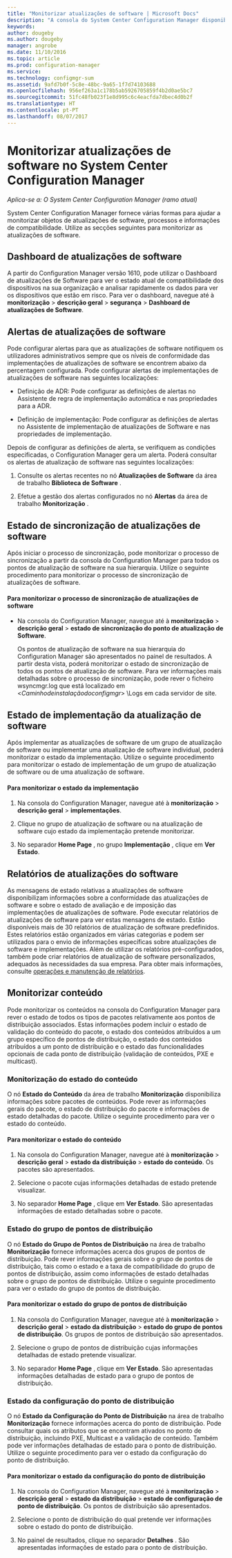 ```yaml
---
title: "Monitorizar atualizações de software | Microsoft Docs"
description: "A consola do System Center Configuration Manager disponibiliza alertas e Estados para monitorizar as atualizações e conformidade."
keywords: 
author: dougeby
ms.author: dougeby
manager: angrobe
ms.date: 11/10/2016
ms.topic: article
ms.prod: configuration-manager
ms.service: 
ms.technology: configmgr-sum
ms.assetid: 9afd7b0f-5c8e-48bc-9a65-1f7d74103688
ms.openlocfilehash: 956ef263a1c178b5ab5926705859f4b2d0ae5bc7
ms.sourcegitcommit: 51fc48fb023f1e8d995c6c4eacfda7dbec4d0b2f
ms.translationtype: HT
ms.contentlocale: pt-PT
ms.lasthandoff: 08/07/2017
---
```

# <a name="monitor-software-updates-in-system-center-configuration-manager"></a>Monitorizar atualizações de software no System Center Configuration Manager

*Aplica-se a: O System Center Configuration Manager (ramo atual)*

System Center Configuration Manager fornece várias formas para ajudar a monitorizar objetos de atualizações de software, processos e informações de compatibilidade. Utilize as secções seguintes para monitorizar as atualizações de software.

## <a name="software-updates-dashboard"></a>Dashboard de atualizações de software
A partir do Configuration Manager versão 1610, pode utilizar o Dashboard de atualizações de Software para ver o estado atual de compatibilidade dos dispositivos na sua organização e analisar rapidamente os dados para ver os dispositivos que estão em risco. Para ver o dashboard, navegue até à **monitorização** > **descrição geral** > **segurança** > **Dashboard de atualizações de Software**.   

##  <a name="BKMK_SUAlerts"></a> Alertas de atualizações de software  
 Pode configurar alertas para que as atualizações de software notifiquem os utilizadores administrativos sempre que os níveis de conformidade das implementações de atualizações de software se encontrem abaixo da percentagem configurada. Pode configurar alertas de implementações de atualizações de software nas seguintes localizações:  

-   Definição de ADR: Pode configurar as definições de alertas no Assistente de regra de implementação automática e nas propriedades para a ADR.  

-   Definição de implementação: Pode configurar as definições de alertas no Assistente de implementação de atualizações de Software e nas propriedades de implementação.  

Depois de configurar as definições de alerta, se verifiquem as condições especificadas, o Configuration Manager gera um alerta. Poderá consultar os alertas de atualização de software nas seguintes localizações:  

1.  Consulte os alertas recentes no nó **Atualizações de Software** da área de trabalho **Biblioteca de Software** .  

2.  Efetue a gestão dos alertas configurados no nó **Alertas** da área de trabalho **Monitorização** .  

##  <a name="BKMK_SUSyncStatus"></a> Estado de sincronização de atualizações de software  
 Após iniciar o processo de sincronização, pode monitorizar o processo de sincronização a partir da consola do Configuration Manager para todos os pontos de atualização de software na sua hierarquia. Utilize o seguinte procedimento para monitorizar o processo de sincronização de atualizações de software.  

#### <a name="to-monitor-the-software-updates-synchronization-process"></a>Para monitorizar o processo de sincronização de atualizações de software  

- Na consola do Configuration Manager, navegue até à **monitorização** > **descrição geral** > **estado de sincronização do ponto de atualização de Software**.  

    Os pontos de atualização de software na sua hierarquia do Configuration Manager são apresentados no painel de resultados. A partir desta vista, poderá monitorizar o estado de sincronização de todos os pontos de atualização de software. Para ver informações mais detalhadas sobre o processo de sincronização, pode rever o ficheiro wsyncmgr.log que está localizado em <*Caminhodeinstalaçãodoconfigmgr*> \Logs em cada servidor de site.  

##  <a name="BKMK_SUDeployStatus"></a> Estado de implementação da atualização de software  
 Após implementar as atualizações de software de um grupo de atualização de software ou implementar uma atualização de software individual, poderá monitorizar o estado da implementação. Utilize o seguinte procedimento para monitorizar o estado de implementação de um grupo de atualização de software ou de uma atualização de software.  

#### <a name="to-monitor-deployment-status"></a>Para monitorizar o estado da implementação  

1.  Na consola do Configuration Manager, navegue até à **monitorização** > **descrição geral** > **implementações**.  

2.  Clique no grupo de atualização de software ou na atualização de software cujo estado da implementação pretende monitorizar.  

3.  No separador **Home Page** , no grupo **Implementação** , clique em **Ver Estado**.  

##  <a name="BKMK_SUReports"></a> Relatórios de atualizações do software  
 As mensagens de estado relativas a atualizações de software disponibilizam informações sobre a conformidade das atualizações de software e sobre o estado de avaliação e de imposição das implementações de atualizações de software. Pode executar relatórios de atualizações de software para ver estas mensagens de estado. Estão disponíveis mais de 30 relatórios de atualização de software predefinidos. Estes relatórios estão organizados em várias categorias e podem ser utilizados para o envio de informações específicas sobre atualizações de software e implementações. Além de utilizar os relatórios pré-configurados, também pode criar relatórios de atualização de software personalizados, adequados às necessidades da sua empresa. Para obter mais informações, consulte [operações e manutenção de relatórios](../../core/servers/manage/operations-and-maintenance-for-reporting.md).  

##  <a name="BKMK_MonitorContent"></a> Monitorizar conteúdo  
 Pode monitorizar os conteúdos na consola do Configuration Manager para rever o estado de todos os tipos de pacotes relativamente aos pontos de distribuição associados. Estas informações podem incluir o estado de validação do conteúdo do pacote, o estado dos conteúdos atribuídos a um grupo específico de pontos de distribuição, o estado dos conteúdos atribuídos a um ponto de distribuição e o estado das funcionalidades opcionais de cada ponto de distribuição (validação de conteúdos, PXE e multicast).  

###  <a name="BKMK_ContentStatus"></a> Monitorização do estado do conteúdo  
 O nó **Estado do Conteúdo** da área de trabalho **Monitorização** disponibiliza informações sobre pacotes de conteúdos. Pode rever as informações gerais do pacote, o estado de distribuição do pacote e informações de estado detalhadas do pacote. Utilize o seguinte procedimento para ver o estado do conteúdo.  

#### <a name="to-monitor-content-status"></a>Para monitorizar o estado do conteúdo  

1.  Na consola do Configuration Manager, navegue até à **monitorização** > **descrição geral** > **estado da distribuição** > **estado do conteúdo**. Os pacotes são apresentados.  

2.  Selecione o pacote cujas informações detalhadas de estado pretende visualizar.  

3.  No separador **Home Page** , clique em **Ver Estado**. São apresentadas informações de estado detalhadas sobre o pacote.  

###  <a name="BKMK_DPGroupStatus"></a> Estado do grupo de pontos de distribuição  
 O nó **Estado do Grupo de Pontos de Distribuição** na área de trabalho **Monitorização** fornece informações acerca dos grupos de pontos de distribuição. Pode rever informações gerais sobre o grupo de pontos de distribuição, tais como o estado e a taxa de compatibilidade do grupo de pontos de distribuição, assim como informações de estado detalhadas sobre o grupo de pontos de distribuição. Utilize o seguinte procedimento para ver o estado do grupo de pontos de distribuição.  

#### <a name="to-monitor-distribution-point-group-status"></a>Para monitorizar o estado do grupo de pontos de distribuição  

1.  Na consola do Configuration Manager, navegue até à **monitorização** > **descrição geral** > **estado da distribuição** > **estado do grupo de pontos de distribuição**. Os grupos de pontos de distribuição são apresentados.  

2.  Selecione o grupo de pontos de distribuição cujas informações detalhadas de estado pretende visualizar.  

3.  No separador **Home Page** , clique em **Ver Estado**. São apresentadas informações detalhadas de estado para o grupo de pontos de distribuição.  

###  <a name="BKMK_DPConfigStatus"></a> Estado da configuração do ponto de distribuição  
 O nó **Estado da Configuração do Ponto de Distribuição** na área de trabalho **Monitorização** fornece informações acerca do ponto de distribuição. Pode consultar quais os atributos que se encontram ativados no ponto de distribuição, incluindo PXE, Multicast e a validação de conteúdo. Também pode ver informações detalhadas de estado para o ponto de distribuição. Utilize o seguinte procedimento para ver o estado da configuração do ponto de distribuição.  

#### <a name="to-monitor-distribution-point-configuration-status"></a>Para monitorizar o estado da configuração do ponto de distribuição  

1.  Na consola do Configuration Manager, navegue até à **monitorização** > **descrição geral** > **estado da distribuição** > **estado de configuração de ponto de distribuição**. Os pontos de distribuição são apresentados.  

2.  Selecione o ponto de distribuição do qual pretende ver informações sobre o estado do ponto de distribuição.  

3.  No painel de resultados, clique no separador **Detalhes** . São apresentadas informações de estado para o ponto de distribuição.  
